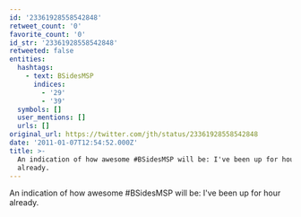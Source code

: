 ```yaml
---
id: '23361928558542848'
retweet_count: '0'
favorite_count: '0'
id_str: '23361928558542848'
retweeted: false
entities:
  hashtags:
    - text: BSidesMSP
      indices:
        - '29'
        - '39'
  symbols: []
  user_mentions: []
  urls: []
original_url: https://twitter.com/jth/status/23361928558542848
date: '2011-01-07T12:54:52.000Z'
title: >-
  An indication of how awesome #BSidesMSP will be: I've been up for hour
  already.
---
```


An indication of how awesome #BSidesMSP will be: I've been up for hour already.